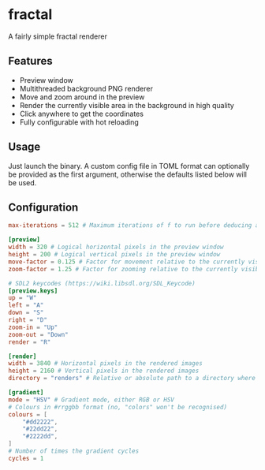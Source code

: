 # fractal

A fairly simple fractal renderer



## Features

- Preview window
- Multithreaded background PNG renderer
- Move and zoom around in the preview
- Render the currently visible area in the background in high quality
- Click anywhere to get the coordinates
- Fully configurable with hot reloading

## Usage

Just launch the binary. A custom config file in TOML format can optionally be provided as the first argument, otherwise the defaults listed below will be used.

## Configuration

```toml
max-iterations = 512 # Maximum iterations of f to run before deducing a value is part of the Mandelbrot set

[preview]
width = 320 # Logical horizontal pixels in the preview window
height = 200 # Logical vertical pixels in the preview window
move-factor = 0.125 # Factor for movement relative to the currently visible area
zoom-factor = 1.25 # Factor for zooming relative to the currently visible area

# SDL2 keycodes (https://wiki.libsdl.org/SDL_Keycode)
[preview.keys]
up = "W"
left = "A"
down = "S"
right = "D"
zoom-in = "Up"
zoom-out = "Down"
render = "R"

[render]
width = 3840 # Horizontal pixels in the rendered images
height = 2160 # Vertical pixels in the rendered images
directory = "renders" # Relative or absolute path to a directory where renders will be saved, will be created if it doesn't exist

[gradient]
mode = "HSV" # Gradient mode, either RGB or HSV
# Colours in #rrggbb format (no, "colors" won't be recognised)
colours = [
    "#dd2222",
    "#22dd22",
    "#2222dd",
]
# Number of times the gradient cycles
cycles = 1
```
